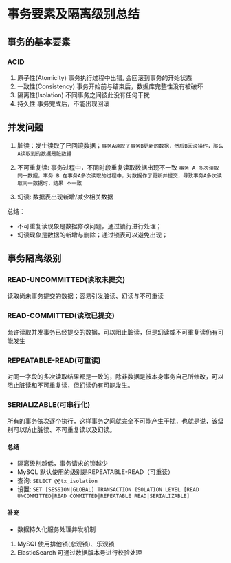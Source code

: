 # 事务要素及隔离级别总结

## 事务的基本要素

### ACID

1. 原子性(Atomicity) 事务执行过程中出错, 会回滚到事务的开始状态
2. 一致性(Consistency) 事务开始前与结束后，数据库完整性没有被破坏
3. 隔离性(Isolation) 不同事务之间彼此没有任何干扰
4. 持久性 事务完成后，不能出现回滚

## 并发问题

1. 脏读：发生读取了已回滚数据；`事务A读取了事务B更新的数据，然后B回滚操作，那么A读取到的数据是脏数据`

2. 不可重复读: 事务过程中，不同时段重复读取数据出现不一致 `事务 A 多次读取同一数据，事务 B 在事务A多次读取的过程中，对数据作了更新并提交，导致事务A多次读取同一数据时，结果 不一致`

3. 幻读: 数据表出现新增/减少相关数据

总结：
- 不可重复读现象是数据修改问题，通过锁行进行处理；
- 幻读现象是数据的新增与删除；通过锁表可以避免出现；

## 事务隔离级别

### READ-UNCOMMITTED(读取未提交)

读取尚未事务提交的数据；容易引发脏读、幻读与不可重读

### READ-COMMITTED(读取已提交)

允许读取并发事务已经提交的数据，可以阻止脏读，但是幻读或不可重复读仍有可能发生

### REPEATABLE-READ(可重读)

对同一字段的多次读取结果都是一致的，除非数据是被本身事务自己所修改，可以阻止脏读和不可重复读，但幻读仍有可能发生。

### SERIALIZABLE(可串行化)

所有的事务依次逐个执行，这样事务之间就完全不可能产生干扰，也就是说，该级别可以防止脏读、不可重复读以及幻读。

#### 总结
- 隔离级别越低，事务请求的锁越少
- MySQL 默认使用的级别是REPEATABLE-READ（可重读）
- 查询: `SELECT @@tx_isolation`
- 设置: 
`SET [SESSION|GLOBAL] TRANSACTION ISOLATION LEVEL [READ UNCOMMITTED|READ COMMITTED|REPEATABLE READ|SERIALIZABLE]`

#### 补充

- 数据持久化服务处理并发机制

1. MySQl 使用排他锁(悲观锁)、乐观锁
2. ElasticSearch 可通过数据版本号进行校验处理
